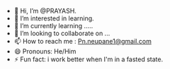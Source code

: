 - 👋 Hi, I’m @PRAYASH.
- 👀 I’m interested in learning.
- 🌱 I’m currently learning .....
- 💞️ I’m looking to collaborate on ...
- 📫 How to reach me : Pn.neupane1@gmail.com
- 😄 Pronouns: He/Him
- ⚡ Fun fact: i work better when I'm in a fasted state.

<!---
PRAYASH-Git/PRAYASH-Git is a ✨ special ✨ repository because its `README.md` (this file) appears on your GitHub profile.
You can click the Preview link to take a look at your changes.
--->
